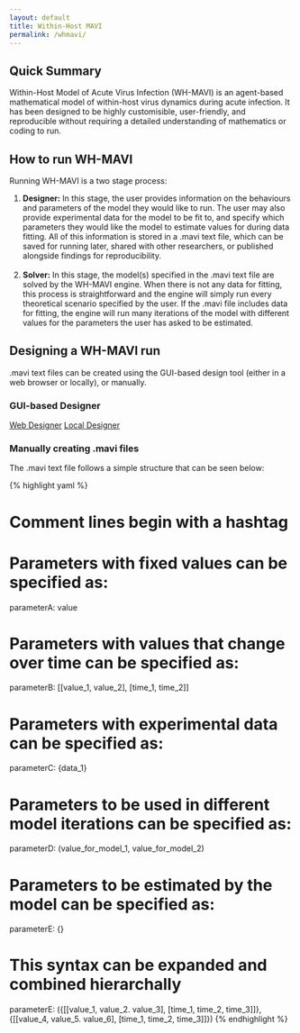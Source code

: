 ```yaml
---
layout: default
title: Within-Host MAVI
permalink: /whmavi/
---
```


## Quick Summary
Within-Host Model of Acute Virus Infection (WH-MAVI) is an agent-based mathematical model of within-host virus dynamics during acute infection. It has been designed to be highly customisible, user-friendly, and reproducible without requiring a detailed understanding of mathematics or coding to run.

## How to run WH-MAVI
Running WH-MAVI is a two stage process:
<ol>
  <li><b>Designer:</b> In this stage, the user provides information on the behaviours and parameters of the model they would like to run. The user may also provide experimental data for the model to be fit to, and specify which parameters they would like the model to estimate values for during data fitting. All of this information is stored in a .mavi text file, which can be saved for running later, shared with other researchers, or published alongside findings for reproducibility. </li>
  <br>
  <li><b>Solver:</b> In this stage, the model(s) specified in the .mavi text file are solved by the WH-MAVI engine. When there is not any data for fitting, this process is straightforward and the engine will simply run every theoretical scenario specified by the user. If the .mavi file includes data for fitting, the engine will run many iterations of the model with different values for the parameters the user has asked to be estimated.</li>
</ol>

## Designing a WH-MAVI run
.mavi text files can be created using the GUI-based design tool (either in a web browser or locally), or manually. 
### GUI-based Designer
<div>
  <a href="/whmavi/" class="project-button">Web Designer</a>
  <a href="/whmavi/" class="project-button">Local Designer</a>
</div>

### Manually creating .mavi files
The .mavi text file follows a simple structure that can be seen below:

{% highlight yaml %}
# Comment lines begin with a hashtag

# Parameters with fixed values can be specified as:
parameterA: value

# Parameters with values that change over time can be specified as:
parameterB: [[value_1, value_2], [time_1, time_2]]

# Parameters with experimental data can be specified as:
parameterC: {data_1}

# Parameters to be used in different model iterations can be specified as:
parameterD: (value_for_model_1, value_for_model_2)

# Parameters to be estimated by the model can be specified as:
parameterE: {}

# This syntax can be expanded and combined hierarchally
parameterE: ({[[value_1, value_2. value_3], [time_1, time_2, time_3]]}, {[[value_4, value_5. value_6], [time_1, time_2, time_3]]})
{% endhighlight %}


